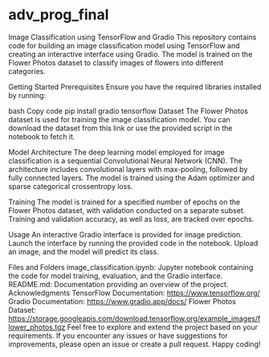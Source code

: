 # adv_prog_final

Image Classification using TensorFlow and Gradio
This repository contains code for building an image classification model using TensorFlow and creating an interactive interface using Gradio. The model is trained on the Flower Photos dataset to classify images of flowers into different categories.

Getting Started
Prerequisites
Ensure you have the required libraries installed by running:

bash
Copy code
pip install gradio tensorflow
Dataset
The Flower Photos dataset is used for training the image classification model. You can download the dataset from this link or use the provided script in the notebook to fetch it.

Model Architecture
The deep learning model employed for image classification is a sequential Convolutional Neural Network (CNN). The architecture includes convolutional layers with max-pooling, followed by fully connected layers. The model is trained using the Adam optimizer and sparse categorical crossentropy loss.

Training
The model is trained for a specified number of epochs on the Flower Photos dataset, with validation conducted on a separate subset. Training and validation accuracy, as well as loss, are tracked over epochs.

Usage
An interactive Gradio interface is provided for image prediction. Launch the interface by running the provided code in the notebook. Upload an image, and the model will predict its class.

Files and Folders
image_classification.ipynb: Jupyter notebook containing the code for model training, evaluation, and the Gradio interface.
README.md: Documentation providing an overview of the project.
Acknowledgments
TensorFlow Documentation: https://www.tensorflow.org/
Gradio Documentation: https://www.gradio.app/docs/
Flower Photos Dataset: https://storage.googleapis.com/download.tensorflow.org/example_images/flower_photos.tgz
Feel free to explore and extend the project based on your requirements. If you encounter any issues or have suggestions for improvements, please open an issue or create a pull request. Happy coding!
